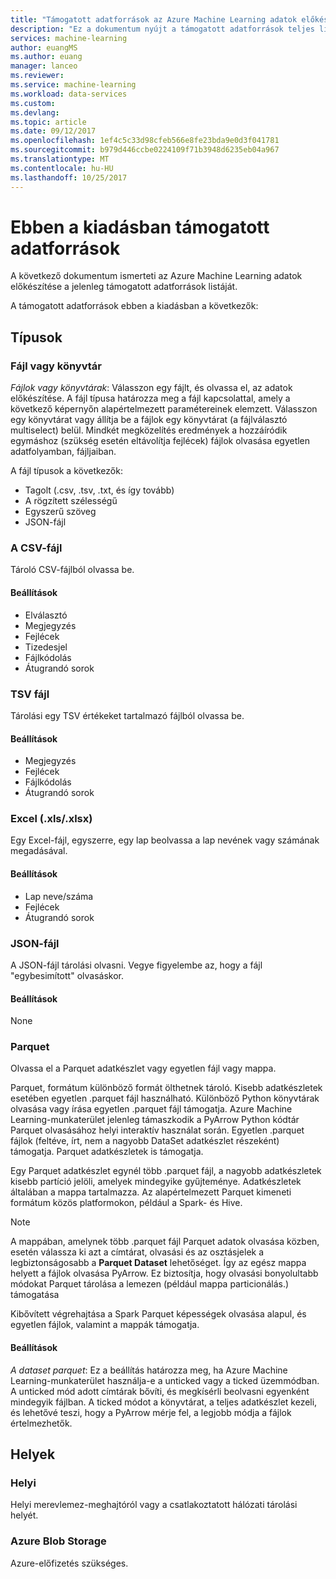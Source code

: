 ```yaml
---
title: "Támogatott adatforrások az Azure Machine Learning adatok előkészítése |} Microsoft Docs"
description: "Ez a dokumentum nyújt a támogatott adatforrások teljes listáját az Azure Machine Learning adatok előkészítése"
services: machine-learning
author: euangMS
ms.author: euang
manager: lanceo
ms.reviewer: 
ms.service: machine-learning
ms.workload: data-services
ms.custom: 
ms.devlang: 
ms.topic: article
ms.date: 09/12/2017
ms.openlocfilehash: 1ef4c5c33d98cfeb566e8fe23bda9e0d3f041781
ms.sourcegitcommit: b979d446ccbe0224109f71b3948d6235eb04a967
ms.translationtype: MT
ms.contentlocale: hu-HU
ms.lasthandoff: 10/25/2017
---
```

# <a name="supported-data-sources-for-this-release"></a>Ebben a kiadásban támogatott adatforrások 
A következő dokumentum ismerteti az Azure Machine Learning adatok előkészítése a jelenleg támogatott adatforrások listáját.

A támogatott adatforrások ebben a kiadásban a következők:

## <a name="types"></a>Típusok 
### <a name="directory-versus-file"></a>Fájl vagy könyvtár
*Fájlok vagy könyvtárak*: Válasszon egy fájlt, és olvassa el, az adatok előkészítése. A fájl típusa határozza meg a fájl kapcsolattal, amely a következő képernyőn alapértelmezett paramétereinek elemzett. Válasszon egy könyvtárat vagy állítja be a fájlok egy könyvtárat (a fájlválasztó multiselect) belül. Mindkét megközelítés eredmények a hozzáíródik egymáshoz (szükség esetén eltávolítja fejlécek) fájlok olvasása egyetlen adatfolyamban, fájljaiban.

A fájl típusok a következők:
- Tagolt (.csv, .tsv, .txt, és így tovább) 
- A rögzített szélességű
- Egyszerű szöveg
- JSON-fájl

### <a name="csv-file"></a>A CSV-fájl
Tároló CSV-fájlból olvassa be.

#### <a name="options"></a>Beállítások
- Elválasztó
- Megjegyzés
- Fejlécek
- Tizedesjel
- Fájlkódolás
- Átugrandó sorok

### <a name="tsv-file"></a>TSV fájl
Tárolási egy TSV értékeket tartalmazó fájlból olvassa be.

#### <a name="options"></a>Beállítások
- Megjegyzés
- Fejlécek
- Fájlkódolás
- Átugrandó sorok

### <a name="excel-xlsxlsx"></a>Excel (.xls/.xlsx)
Egy Excel-fájl, egyszerre, egy lap beolvassa a lap nevének vagy számának megadásával.

#### <a name="options"></a>Beállítások
- Lap neve/száma
- Fejlécek
- Átugrandó sorok

### <a name="json-file"></a>JSON-fájl
A JSON-fájl tárolási olvasni. Vegye figyelembe az, hogy a fájl "egybesimított" olvasáskor.

#### <a name="options"></a>Beállítások
None

### <a name="parquet"></a>Parquet
Olvassa el a Parquet adatkészlet vagy egyetlen fájl vagy mappa.

Parquet, formátum különböző formát ölthetnek tároló. Kisebb adatkészletek esetében egyetlen .parquet fájl használható. Különböző Python könyvtárak olvasása vagy írása egyetlen .parquet fájl támogatja. Azure Machine Learning-munkaterület jelenleg támaszkodik a PyArrow Python kódtár Parquet olvasásához helyi interaktív használat során. Egyetlen .parquet fájlok (feltéve, írt, nem a nagyobb DataSet adatkészlet részeként) támogatja. Parquet adatkészletek is támogatja. 

Egy Parquet adatkészlet egynél több .parquet fájl, a nagyobb adatkészletek kisebb partíció jelöli, amelyek mindegyike gyűjteménye. Adatkészletek általában a mappa tartalmazza. Az alapértelmezett Parquet kimeneti formátum közös platformokon, például a Spark- és Hive.

>[!NOTE]
>A mappában, amelynek több .parquet fájl Parquet adatok olvasása közben, esetén válassza ki azt a címtárat, olvasási és az osztásjelek a legbiztonságosabb a **Parquet Dataset** lehetőséget. Így az egész mappa helyett a fájlok olvasása PyArrow. Ez biztosítja, hogy olvasási bonyolultabb módokat Parquet tárolása a lemezen (például mappa particionálás.) támogatása

Kibővített végrehajtása a Spark Parquet képességek olvasása alapul, és egyetlen fájlok, valamint a mappák támogatja.

#### <a name="options"></a>Beállítások
*A dataset parquet*: Ez a beállítás határozza meg, ha Azure Machine Learning-munkaterület használja-e a unticked vagy a ticked üzemmódban. A unticked mód adott címtárak bővíti, és megkísérli beolvasni egyenként mindegyik fájlban. A ticked módot a könyvtárat, a teljes adatkészlet kezeli, és lehetővé teszi, hogy a PyArrow mérje fel, a legjobb módja a fájlok értelmezhetők.


## <a name="locations"></a>Helyek
### <a name="local"></a>Helyi
Helyi merevlemez-meghajtóról vagy a csatlakoztatott hálózati tárolási helyét.

### <a name="azure-blob-storage"></a>Azure Blob Storage
Azure-előfizetés szükséges.

